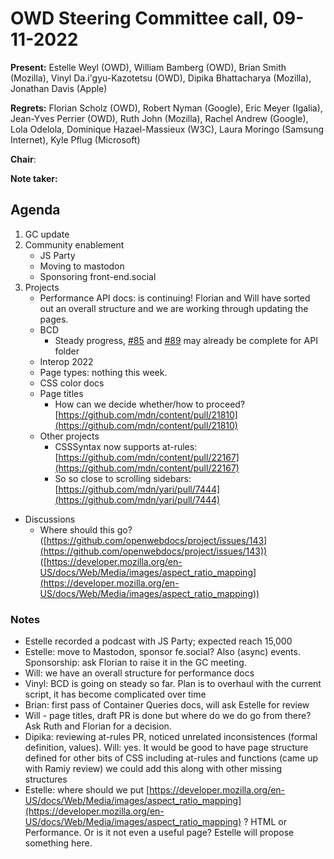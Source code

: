 # OWD Steering Committee call, 09-11-2022

**Present:** Estelle Weyl (OWD), ​​William Bamberg (OWD), Brian Smith (Mozilla), Vinyl Da.i'gyu-Kazotetsu (OWD), Dipika Bhattacharya (Mozilla), Jonathan Davis (Apple)

**Regrets:** Florian Scholz (OWD), Robert Nyman (Google), Eric Meyer (Igalia), Jean-Yves Perrier (OWD), Ruth John (Mozilla), Rachel Andrew (Google), Lola Odelola, Dominique Hazael-Massieux (W3C), Laura Moringo (Samsung Internet), Kyle Pflug (Microsoft)

**Chair**: 

**Note taker:** 

## Agenda

1. GC update
2. Community enablement
    - JS Party
    - Moving to mastodon
    - Sponsoring front-end.social
3. Projects
    - Performance API docs: is continuing! Florian and Will have sorted out an overall structure and we are working through updating the pages.
    - BCD
        - Steady progress, [#85](https://github.com/openwebdocs/project/issues/85) and [#89](https://github.com/openwebdocs/project/issues/89) may already be complete for API folder
    - Interop 2022
    - Page types: nothing this week.
    - CSS color docs
    - Page titles
        - How can we decide whether/how to proceed? [https://github.com/mdn/content/pull/21810](https://github.com/mdn/content/pull/21810) 
    - Other projects
        - CSSSyntax now supports at-rules: [https://github.com/mdn/content/pull/22167](https://github.com/mdn/content/pull/22167) 
        - So so close to scrolling sidebars: [https://github.com/mdn/yari/pull/7444](https://github.com/mdn/yari/pull/7444) 
- Discussions
    - Where should this go? ([https://github.com/openwebdocs/project/issues/143](https://github.com/openwebdocs/project/issues/143)) ([https://developer.mozilla.org/en-US/docs/Web/Media/images/aspect_ratio_mapping](https://developer.mozilla.org/en-US/docs/Web/Media/images/aspect_ratio_mapping)) 

### Notes

* Estelle recorded a podcast with JS Party; expected reach 15,000
* Estelle: move to Mastodon, sponsor fe.social? Also (async) events. Sponsorship: ask Florian to raise it in the GC meeting.
* Will: we have an overall structure for performance docs
* Vinyl: BCD is going on steady so far. Plan is to overhaul with the current script, it has become complicated over time
* Brian: first pass of Container Queries docs, will ask Estelle for review
* Will - page titles, draft PR is done but where do we do go from there? Ask Ruth and Florian for a decision.
* Dipika: reviewing at-rules PR, noticed unrelated  inconsistences (formal definition, values). Will: yes. It would be good to have page structure defined for other bits of CSS including at-rules and functions (came up with Ramiy review) we could add this along with other missing structures
* Estelle: where should we put [https://developer.mozilla.org/en-US/docs/Web/Media/images/aspect_ratio_mapping](https://developer.mozilla.org/en-US/docs/Web/Media/images/aspect_ratio_mapping) ? HTML or Performance. Or is it not even a useful page? Estelle will propose something here.